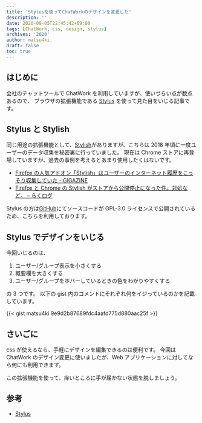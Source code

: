 ```yaml
---
title: 'Stylusを使ってChatWorkのデザインを変更した'
description: ''
date: 2020-09-05T22:45:42+09:00
tags: [ChatWork, css, design, stylus]
archives: '2020'
author: matsu4ki
draft: false
toc: true
---
```


## はじめに

会社のチャットツールで ChatWork を利用していますが、使いづらい点が数点あるので、
ブラウザの拡張機能である [Stylus](https://chrome.google.com/webstore/detail/stylus/clngdbkpkpeebahjckkjfobafhncgmne) を使って見た目をいじる記事です。

## Stylus と Stylish

同じ用途の拡張機能として、[Stylish](https://chrome.google.com/webstore/detail/stylish/fjnbnpbmkenffdnngjfgmeleoegfcffe//Aqui)がありますが、こちらは 2018 年頃に一度ユーザーのデータ収集を秘密裏に行っていました。
現在は Chrome ストアに再登場していますが、過去の事例を考えるとあまり使用したくはないです。

- [Firefox の人気アドオン「Stylish」はユーザーのインターネット履歴をこっそり収集していた - GIGAZINE](https://gigazine.net/news/20180705-stylish-steals-your-internet-history/)
- [Firefox と Chrome の Stylish がストアから公開停止になった件。対処など。 – らくログ](https://www.rakda3.net/stylish_banned/#%E5%AF%BE%E5%87%A62%EF%BC%9AStylus%E3%81%B8%E3%81%AE%E4%B9%97%E3%82%8A%E6%8F%9B%E3%81%88)

Stylus の方は[GitHub](https://github.com/openstyles/stylus/)にてソースコードが GPL-3.0 ライセンスで公開されているため、こちらを利用しております。

## Stylus でデザインをいじる

今回いじるのは、

1. ユーザー/グループ表示を小さくする
2. 概要欄を大きくする
3. ユーザー/グループをホバーしているときの色をわかりやすくする

の 3 つです。
以下の gist 内のコメントにそれぞれ何をイジっているのかを記載しています。

{{< gist matsu4ki 9e9d2b87689fdc4aafd775d880aac25f >}}

## さいごに

css が使えるなら、手軽にデザインを編集できるのは便利です。
今回は ChatWork のデザイン変更に使いましたが、Web アプリケーションに対してなら何にも利用できます。

この拡張機能を使って、痒いところに手が届かない状態を脱しましょう。

## 参考

- [Stylus](https://chrome.google.com/webstore/detail/stylus/clngdbkpkpeebahjckkjfobafhncgmne)
